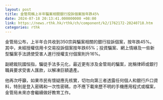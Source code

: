 ```yaml
---
layout: post
title: 金管局稱上半年騙案相關銀行投訴個案按年跌45%
date: 2024-07-18 20:13:41.000000000 +08:00
link: https://news.rthk.hk/rthk/ch/component/k2/1762172-20240718.htm
categories: rthk
---
```


金管局公布，上半年合共收到350宗與騙案相關的銀行投訴個案，按年跌45%。其中，未經授權信用卡交易投訴個案按年跌65%；投資騙案、網上情緣及一些新型騙案手法誘使受害人進行授權支付個案則升16%。

副總裁阮國恒指，騙徒手法多元化，最近更有涉及金管局的騙案，訛稱律師或銀行職員要求受害人匯款，以解凍巨額遺產。

他再次呼籲，如果市民有懷疑應先核實，切勿向第三者透露任何個人和銀行戶口資料，特別是登入密碼和一次性密碼，亦不應下載來歷不明的手機應用程式或檔案，金管局未來亦會繼續做好教育工作。
